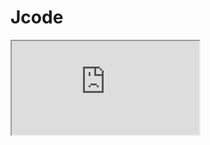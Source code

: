 # Jcode

<iframe src="https://gist.github.com/Virksaabnavjot/d29fdc2fbb8e4f2cc5171c689ada1a3a">
</iframe>
